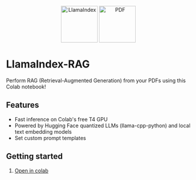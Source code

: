 <p align="center">
    <img src="https://cdn-uploads.huggingface.co/production/uploads/6424f01ea4f3051f54dbbd85/oqVQ04b5KiGt5WOWJmYt8.png" alt="LlamaIndex" width="100" height="100">
    <img src="https://cdn4.iconfinder.com/data/icons/file-extensions-1/64/pdfs-512.png" alt="PDF" width="100" height="100">
</p>

# LlamaIndex-RAG
Perform RAG (Retrieval-Augmented Generation) from your PDFs using this Colab notebook!

## Features
- Fast inference on Colab's free T4 GPU
- Powered by Hugging Face quantized LLMs (llama-cpp-python) and local text embedding models
- Set custom prompt templates

## Getting started
1. [Open in colab](https://colab.research.google.com/github/kazcfz/LlamaIndex-RAG/blob/main/LlamaIndex_RAG.ipynb)
